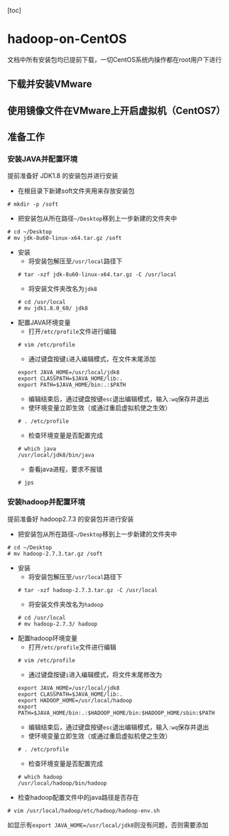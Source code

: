 [toc]
# hadoop-on-CentOS
文档中所有安装包均已提前下载，一切CentOS系统内操作都在root用户下进行

## 下载并安装VMware

## 使用镜像文件在VMware上开启虚拟机（CentOS7）

## 准备工作
### 安装JAVA并配置环境  
提前准备好 JDK1.8 的安装包并进行安装  

- 在根目录下新建soft文件夹用来存放安装包  
```
# mkdir -p /soft
```
- 把安装包从所在路径`~/Desktop`移到上一步新建的文件夹中  
```
# cd ~/Desktop
# mv jdk-8u60-linux-x64.tar.gz /soft
```
- 安装  
   - 将安装包解压至`/usr/local`路径下
   ```
   # tar -xzf jdk-8u60-linux-x64.tar.gz -C /usr/local
   ```
   - 将安装文件夹改名为`jdk8`
   ```
   # cd /usr/local
   # mv jdk1.8.0_60/ jdk8
   ```
- 配置JAVA环境变量
   - 打开`/etc/profile`文件进行编辑
   ```
   # vim /etc/profile
   ```
   - 通过键盘按键`i`进入编辑模式，在文件末尾添加
   ```
   export JAVA_HOME=/usr/local/jdk8
   export CLASSPATH=$JAVA_HOME/lib:.
   export PATH=$JAVA_HOME/bin:.:$PATH
   ```
   - 编辑结束后，通过键盘按键`esc`退出编辑模式，输入`:wq`保存并退出  
   - 使环境变量立即生效（或通过重启虚拟机使之生效）
   ```
   # . /etc/profile
   ```
   - 检查环境变量是否配置完成
   ```
   # which java
   /usr/local/jdk8/bin/java
   ```
   - 查看java进程，要求不报错
   ```
   # jps
   ```
### 安装hadoop并配置环境
提前准备好 hadoop2.7.3 的安装包并进行安装  

- 把安装包从所在路径`~/Desktop`移到上一步新建的文件夹中  
```
# cd ~/Desktop
# mv hadoop-2.7.3.tar.gz /soft
```
- 安装  
   - 将安装包解压至`/usr/local`路径下
   ```
   # tar -xzf hadoop-2.7.3.tar.gz -C /usr/local
   ```
   - 将安装文件夹改名为`hadoop`
   ```
   # cd /usr/local
   # mv hadoop-2.7.3/ hadoop
   ```
- 配置hadoop环境变量
   - 打开`/etc/profile`文件进行编辑
   ```
   # vim /etc/profile
   ```
   - 通过键盘按键`i`进入编辑模式，将文件末尾修改为
   ```
   export JAVA_HOME=/usr/local/jdk8
   export CLASSPATH=$JAVA_HOME/lib:.
   export HADOOP_HOME=/usr/local/hadoop
   export PATH=$JAVA_HOME/bin:.:$HADOOP_HOME/bin:$HADOOP_HOME/sbin:$PATH
   ```
   - 编辑结束后，通过键盘按键`esc`退出编辑模式，输入`:wq`保存并退出  
   - 使环境变量立即生效（或通过重启虚拟机使之生效）
   ```
   # . /etc/profile
   ```
   - 检查环境变量是否配置完成
   ```
   # which hadoop
   /usr/local/hadoop/bin/hadoop
   ```
- 检查hadoop配置文件中的java路径是否存在
```
# vim /usr/local/hadoop/etc/hadoop/hadoop-env.sh
```
如显示有`export JAVA_HOME=/usr/local/jdk8`则没有问题，否则需要添加
